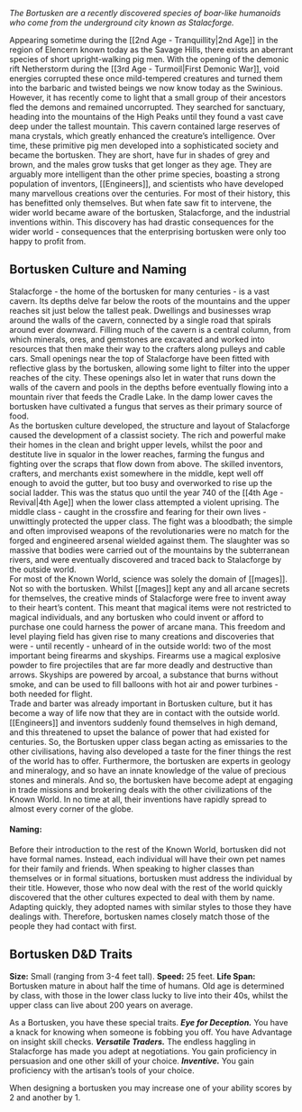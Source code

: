 *The Bortusken are a recently discovered species of boar-like humanoids who come from the underground city known as Stalacforge.*  

Appearing sometime during the [[2nd Age - Tranquillity|2nd Age]] in the region of Elencern known today as the Savage Hills, there exists an aberrant species of short upright-walking pig men. With the opening of the demonic rift Netherstorm during the [[3rd Age - Turmoil|First Demonic War]], void energies corrupted these once mild-tempered creatures and turned them into the barbaric and twisted beings we now know today as the Swinious. However, it has recently come to light that a small group of their ancestors fled the demons and remained uncorrupted. They searched for sanctuary, heading into the mountains of the High Peaks until they found a vast cave deep under the tallest mountain. This cavern contained large reserves of mana crystals, which greatly enhanced the creature’s intelligence. Over time, these primitive pig men developed into a sophisticated society and became the bortusken. They are short, have fur in shades of grey and brown, and the males grow tusks that get longer as they age. They are arguably more intelligent than the other prime species, boasting a strong population of inventors, [[Engineers]], and scientists who have developed many marvellous creations over the centuries. For most of their history, this has benefitted only themselves. But when fate saw fit to intervene, the wider world became aware of the bortusken, Stalacforge, and the industrial inventions within. This discovery has had drastic consequences for the wider world - consequences that the enterprising bortusken were only too happy to profit from.
## Bortusken Culture and Naming
Stalacforge - the home of the bortusken for many centuries - is a vast cavern. Its depths delve far below the roots of the mountains and the upper reaches sit just below the tallest peak. Dwellings and businesses wrap around the walls of the cavern, connected by a single road that spirals around ever downward. Filling much of the cavern is a central column, from which minerals, ores, and gemstones are excavated and worked into resources that then make their way to the crafters along pulleys and cable cars. Small openings near the top of Stalacforge have been fitted with reflective glass by the bortusken, allowing some light to filter into the upper reaches of the city. These openings also let in water that runs down the walls of the cavern and pools in the depths before eventually flowing into a mountain river that feeds the Cradle Lake. In the damp lower caves the bortusken have cultivated a fungus that serves as their primary source of food.  
As the bortusken culture developed, the structure and layout of Stalacforge caused the development of a classist society. The rich and powerful make their homes in the clean and bright upper levels, whilst the poor and destitute live in squalor in the lower reaches, farming the fungus and fighting over the scraps that flow down from above. The skilled inventors, crafters, and merchants exist somewhere in the middle, kept well off enough to avoid the gutter, but too busy and overworked to rise up the social ladder. This was the status quo until the year 740 of the [[4th Age - Revival|4th Age]] when the lower class attempted a violent uprising. The middle class - caught in the crossfire and fearing for their own lives - unwittingly protected the upper class. The fight was a bloodbath; the simple and often improvised weapons of the revolutionaries were no match for the forged and engineered arsenal wielded against them. The slaughter was so massive that bodies were carried out of the mountains by the subterranean rivers, and were eventually discovered and traced back to Stalacforge by the outside world.  
For most of the Known World, science was solely the domain of [[mages]]. Not so with the bortusken. Whilst [[mages]] kept any and all arcane secrets for themselves, the creative minds of Stalacforge were free to invent away to their heart’s content. This meant that magical items were not restricted to magical individuals, and any bortusken who could invent or afford to purchase one could harness the power of arcane mana. This freedom and level playing field has given rise to many creations and discoveries that were - until recently - unheard of in the outside world: two of the most important being firearms and skyships. Firearms use a magical explosive powder to fire projectiles that are far more deadly and destructive than arrows. Skyships are powered by arcoal, a substance that burns without smoke, and can be used to fill balloons with hot air and power turbines - both needed for flight.  
Trade and barter was already important in Bortusken culture, but it has become a way of life now that they are in contact with the outside world. [[Engineers]] and inventors suddenly found themselves in high demand, and this threatened to upset the balance of power that had existed for centuries. So, the Bortusken upper class began acting as emissaries to the other civilisations, having also developed a taste for the finer things the rest of the world has to offer. Furthermore, the bortusken are experts in geology and mineralogy, and so have an innate knowledge of the value of precious stones and minerals. And so, the bortusken have become adept at engaging in trade missions and brokering deals with the other civilizations of the Known World. In no time at all, their inventions have rapidly spread to almost every corner of the globe.
#### Naming:
Before their introduction to the rest of the Known World, bortusken did not have formal names. Instead, each individual will have their own pet names for their family and friends. When speaking to higher classes than themselves or in formal situations, bortusken must address the individual by their title. 
However, those who now deal with the rest of the world quickly discovered that the other cultures expected to deal with them by name. Adapting quickly, they adopted names with similar styles to those they have dealings with. Therefore, bortusken names closely match those of the people they had contact with first. 
## Bortusken D&D Traits
**Size:** Small (ranging from 3-4 feet tall).
**Speed:** 25 feet.
**Life Span:** Bortusken mature in about half the time of humans. Old age is determined by class, with those in the lower class lucky to live into their 40s, whilst the upper class can live about 200 years on average.

As a Bortusken, you have these special traits.
_**Eye for Deception.**_ You have a knack for knowing when someone is fobbing you off. You have Advantage on insight skill checks.
_**Versatile Traders.**_ The endless haggling in Stalacforge has made you adept at negotiations. You gain proficiency in persuasion and one other skill of your choice.
_**Inventive.**_ You gain proficiency with the artisan’s tools of your choice.   

When designing a bortusken you may increase one of your ability scores by 2 and another by 1.